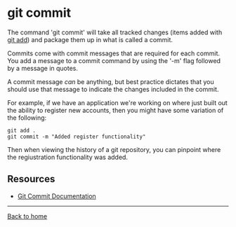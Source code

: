 # git commit

The command 'git commit' will take all tracked changes (items added with [git add](./Add.md)) and package them up in what is called a commit.

Commits come with commit messages that are required for each commit. You add a message to a commit command by using the '-m' flag followed by a message in quotes.

A commit message _can_ be anything, but best practice dictates that you should use that message to indicate the changes included in the commit.


For example, if we have an application we're working on where just built out the ability to register new accounts, then you might have some variation of the following:

```
git add .
git commit -m "Added register functionality"
```

Then when viewing the history of a git repository, you can pinpoint where the regiustration functionality was added.

## Resources

- [Git Commit Documentation](https://git-scm.com/docs/git-commit)

---

[Back to home](../README.md)
